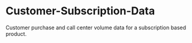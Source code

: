 # Customer-Subscription-Data
Customer purchase and call center volume data for a subscription based product.
